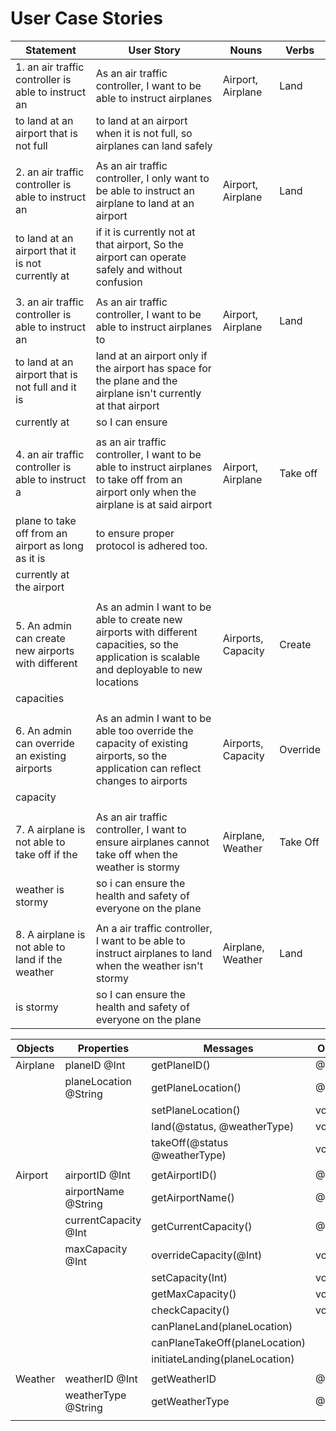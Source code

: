 # User Case Stories
| Statement                                           | User Story                                                                                                                                     | Nouns              | Verbs    |
|-----------------------------------------------------|------------------------------------------------------------------------------------------------------------------------------------------------|--------------------|----------|
| 1. an air traffic controller is able to instruct an | As an air traffic controller, I want to be able to instruct airplanes                                                                          | Airport, Airplane  | Land     |
| to land at an airport that is not full              | to land at an airport when it is not full, so airplanes can land safely                                                                        |                    |          |
|                                                     |                                                                                                                                                |                    |          |
| 2. an air traffic controller is able to instruct an | As an air traffic controller, I only want to be able to instruct an airplane to land at an airport                                             | Airport, Airplane  | Land     |
| to land at an airport that it is not currently at   | if it is currently not at that airport, So the airport can operate safely and without confusion                                                |                    |          |
|                                                     |                                                                                                                                                |                    |          |
| 3. an air traffic controller is able to instruct an | As an air traffic controller, I want to be able to instruct airplanes to                                                                       | Airport, Airplane  | Land     |
| to land at an airport that is not full and it is    | land at an airport only if the airport has space for the plane and the airplane isn't currently at that airport                                |                    |          |
| currently at                                        | so I can ensure                                                                                                                                |                    |          |
|                                                     |                                                                                                                                                |                    |          |
| 4. an air traffic controller is able to instruct a  | as an air traffic controller, I want to be able to instruct airplanes to take off from an airport only when the airplane is at said airport    | Airport, Airplane  | Take off |
| plane to take off from an airport as long as it is  | to ensure proper protocol is adhered too.                                                                                                      |                    |          |
| currently at the airport                            |                                                                                                                                                |                    |          |
|                                                     |                                                                                                                                                |                    |          |
| 5. An admin can create new airports with different  | As an admin I want to be able to create new airports with different capacities, so the application is scalable and deployable to new locations | Airports, Capacity | Create   |
| capacities                                          |                                                                                                                                                |                    |          |
|                                                     |                                                                                                                                                |                    |          |
| 6. An admin can override an existing airports       | As an admin I want to be able too override the capacity of existing airports, so the application can reflect changes to airports               | Airports, Capacity | Override |
| capacity                                            |                                                                                                                                                |                    |          |
|                                                     |                                                                                                                                                |                    |          |
| 7. A airplane is not able to take off if the        | As an air traffic controller, I want to ensure airplanes cannot take off when the weather is stormy                                            | Airplane, Weather  | Take Off |
| weather is stormy                                   | so i can ensure the health and safety of everyone on the plane                                                                                 |                    |          |
|                                                     |                                                                                                                                                |                    |          |
| 8. A airplane is not able to land if the weather    | An a air traffic controller, I want to be able to instruct airplanes to land when the weather isn't stormy                                     | Airplane, Weather  | Land     |
| is stormy                                           | so I can ensure the health and safety of everyone on the plane                                                                                 |                    |          |

| Objects  | Properties            | Messages                       | Output  |
|----------|-----------------------|--------------------------------|---------|
| Airplane | planeID @Int          | getPlaneID()                   | @Int    |
|          | planeLocation @String | getPlaneLocation()             | @String |
|          |                       | setPlaneLocation()             | void    |
|          |                       | land(@status, @weatherType)    | void    |
|          |                       | takeOff(@status @weatherType)  | void    |
|          |                       |                                |         |
| Airport  | airportID @Int        | getAirportID()                 | @Int    |
|          | airportName @String   | getAirportName()               | @String |
|          | currentCapacity @Int  | getCurrentCapacity()           | @Int    |
|          | maxCapacity @Int      | overrideCapacity(@Int)         | void    |
|          |                       | setCapacity(Int)               | void    |
|          |                       | getMaxCapacity()               | void    |
|          |                       | checkCapacity()                | void    |
|          |                       | canPlaneLand(planeLocation)    |         |
|          |                       | canPlaneTakeOff(planeLocation) |         |
|          |                       | initiateLanding(planeLocation) |         |
|          |                       |                                |         |
| Weather  | weatherID @Int        | getWeatherID                   | @Int    |
|          | weatherType @String   | getWeatherType                 | @String |
|          |                       |                                |         |